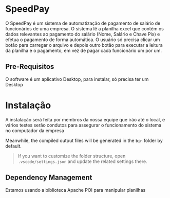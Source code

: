 
# SpeedPay 

O SpeedPay é um sistema de automatização de pagamento de salário de funcionários de uma empresa. O sistema lê a planilha excel que contém os dados relevantes ao pagamento do salário (Nome, Salário e Chave Pix) e efetua o pagamento de forma automática. O usuário só precisa clicar um botão para carregar o arquivo e depois outro botão para executar a leitura da planilha e o pagamento, em vez de pagar cada funcionário um por um.


## Pre-Requisitos

O software é um aplicativo Desktop, para instalar, só precisa ter um Desktop


# Instalação

A instalação será feita por membros da nossa equipe que irão até o local, e vários testes serão condutos para assegurar o funcionamento do sistema no computador da empresa


Meanwhile, the compiled output files will be generated in the `bin` folder by default.

> If you want to customize the folder structure, open `.vscode/settings.json` and update the related settings there.

## Dependency Management

Estamos usando a biblioteca Apache POI para manipular planilhas

